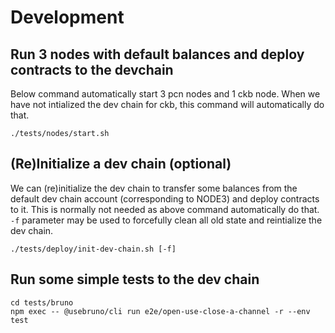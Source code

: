 # Development

## Run 3 nodes with default balances and deploy contracts to the devchain

Below command automatically start 3 pcn nodes and 1 ckb node.
When we have not intialized the dev chain for ckb, this command will automatically do that.

```
./tests/nodes/start.sh
```

## (Re)Initialize a dev chain (optional)

We can (re)initialize the dev chain to transfer some balances from the default dev chain account (corresponding to NODE3) and deploy contracts to it. This is normally not needed as above command automatically do that. `-f` parameter may be used to forcefully clean all old state and reintialize the dev chain.

```
./tests/deploy/init-dev-chain.sh [-f]
```

## Run some simple tests to the dev chain

```
cd tests/bruno
npm exec -- @usebruno/cli run e2e/open-use-close-a-channel -r --env test
```